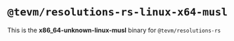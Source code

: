 # `@tevm/resolutions-rs-linux-x64-musl`

This is the **x86_64-unknown-linux-musl** binary for `@tevm/resolutions-rs`
